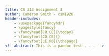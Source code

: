 ```yaml
---
title: CS 313 Assignment 3
author: Cameron Smith - csmi928
header-includes:
    - \usepackage{fancyhdr}
    - \pagestyle{fancy}
    - \fancyhead[CO,CE]{\today}
    - \fancyfoot[CO,CE]{}
    - \fancyfoot[LE,RO]{\thepage}
<!--abstract: This is a pandoc test . . . -->
---
```


